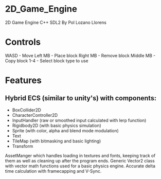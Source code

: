 # 2D_Game_Engine
2D Game Engine C++ SDL2
By Pol Lozano Llorens

# Controls
WASD - Move
Left MB - Place block
Right MB - Remove block
Middle MB - Copy block
1-4 - Select block type to use

# Features
## Hybrid ECS (similar to unity's) with components:
- BoxCollider2D
- CharacterController2D
- InputHandler (raw or smoothed input calculated with lerp function)
- Rigidbody2D (with basic physics simulation)
- Sprite (with color, alpha and blend mode modulation)
- Text 
- TileMap (with bitmasking and basic lighting)
- Transform

AssetManger which handles loading in textures and fonts, keeping track of them as well as cleaning up after the program ends.
Generic Vector2 class with vector math functions used for a basic physics engine.
Accurate delta time calculation with framecapping and V-Sync. 
